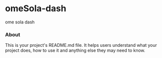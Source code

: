 omeSola-dash
============

ome sola dash

### About

This is your project's README.md file. It helps users understand what your
project does, how to use it and anything else they may need to know.